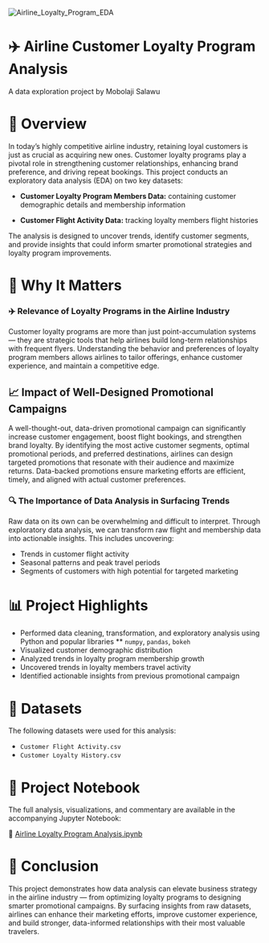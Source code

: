 ![Airline_Loyalty_Program_EDA](https://github.com/user-attachments/assets/e91f0841-3861-4be7-9250-195b1dc6e9f5)

# ✈️ Airline Customer Loyalty Program Analysis
A data exploration project by Mobolaji Salawu

# 📑 Overview
In today’s highly competitive airline industry, retaining loyal customers is just as crucial as acquiring new ones. Customer loyalty programs play a pivotal role in strengthening customer relationships, enhancing brand preference, and driving repeat bookings. This project conducts an exploratory data analysis (EDA) on two key datasets:

* **Customer Loyalty Program Members Data:** containing customer demographic details and membership information

* **Customer Flight Activity Data:** tracking loyalty members flight histories

The analysis is designed to uncover trends, identify customer segments, and provide insights that could inform smarter promotional strategies and loyalty program improvements.

# 🎯 Why It Matters
### ✈️ Relevance of Loyalty Programs in the Airline Industry
Customer loyalty programs are more than just point-accumulation systems — they are strategic tools that help airlines build long-term relationships with frequent flyers. Understanding the behavior and preferences of loyalty program members allows airlines to tailor offerings, enhance customer experience, and maintain a competitive edge.

## 📈 Impact of Well-Designed Promotional Campaigns
A well-thought-out, data-driven promotional campaign can significantly increase customer engagement, boost flight bookings, and strengthen brand loyalty. By identifying the most active customer segments, optimal promotional periods, and preferred destinations, airlines can design targeted promotions that resonate with their audience and maximize returns. Data-backed promotions ensure marketing efforts are efficient, timely, and aligned with actual customer preferences.

### 🔍 The Importance of Data Analysis in Surfacing Trends
Raw data on its own can be overwhelming and difficult to interpret. Through exploratory data analysis, we can transform raw flight and membership data into actionable insights. This includes uncovering:

* Trends in customer flight activity
* Seasonal patterns and peak travel periods
* Segments of customers with high potential for targeted marketing

# 📊 Project Highlights
* Performed data cleaning, transformation, and exploratory analysis using Python and popular libraries
** `numpy`, `pandas`, `bokeh`
* Visualized customer demographic distribution
* Analyzed trends in loyalty program membership growth
* Uncovered trends in loyalty members travel activity
* Identified actionable insights from previous promotional campaign

# 📂 Datasets
The following datasets were used for this analysis:

* `Customer Flight Activity.csv`
* `Customer Loyalty History.csv`

# 📓 Project Notebook
The full analysis, visualizations, and commentary are available in the accompanying Jupyter Notebook:

📄 [Airline Loyalty Program Analysis.ipynb](https://github.com/Mobolaji-Salawu/Airline-Customer-Loyalty-Program-Analysis/blob/main/Airline_Loyalty_Program_Analysis.ipynb)

# 🚀 Conclusion
This project demonstrates how data analysis can elevate business strategy in the airline industry — from optimizing loyalty programs to designing smarter promotional campaigns. By surfacing insights from raw datasets, airlines can enhance their marketing efforts, improve customer experience, and build stronger, data-informed relationships with their most valuable travelers.
